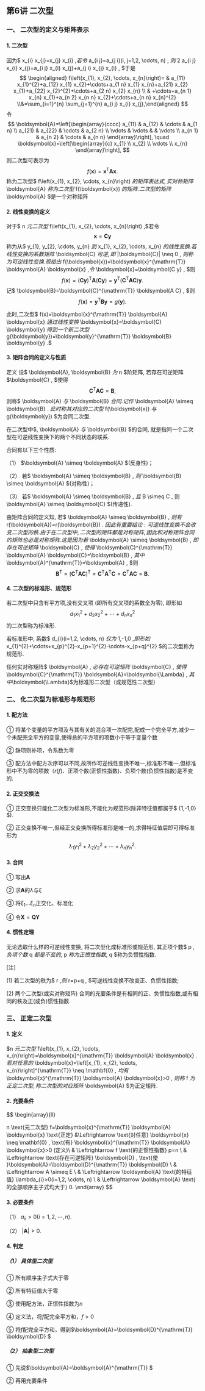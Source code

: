 ## 第6讲 二次型

### 一、 二次型的定义与矩阵表示

#### 1. 二次型

因为$  x_{i} x_{j}=x_{j} x_{i} ,$若令$  a_{i j}=a_{j i}(i, j=1,2, \cdots, n) , $则$  2 a_{i j} x_{i} x_{j}=a_{i j} x_{i} x_{j}+a_{j i} x_{j} x_{i} , $于是
$$
\begin{aligned}
f\left(x_{1}, x_{2}, \cdots, x_{n}\right)= & a_{11} x_{1}^{2}+a_{12} x_{1} x_{2}+\cdots+a_{1 n} x_{1} x_{n}+a_{21} x_{2} x_{1}+a_{22} x_{2}^{2}+\cdots+a_{2 n} x_{2} x_{n} \\
& +\cdots+a_{n 1} x_{n} x_{1}+a_{n 2} x_{n n} x_{2}+\cdots+a_{n n} x_{n}^{2}
\\&=\sum_{i=1}^{n} \sum_{j=1}^{n} a_{i j} x_{i} x_{j},\end{aligned}
$$
 令
$$
\boldsymbol{A}=\left[\begin{array}{cccc}
a_{11} & a_{12} & \cdots & a_{1 n} \\
a_{21} & a_{22} & \cdots & a_{2 n} \\
\vdots & \vdots & & \vdots \\
a_{n 1} & a_{n 2} & \cdots & a_{n n}
\end{array}\right], \quad \boldsymbol{x}=\left[\begin{array}{c}
x_{1} \\
x_{2} \\
\vdots \\
x_{n}
\end{array}\right],
$$
则二次型可表示为
$$
f(\boldsymbol{x})=\boldsymbol{x}^{\mathrm{T}} \boldsymbol{A} \boldsymbol{x} .
$$
 称为二次型$  f\left(x_{1}, x_{2}, \cdots, x_{n}\right)  $的矩阵表达式, 实对称矩阵$  \boldsymbol{A}  $称为二次型$  f(\boldsymbol{x})  $的矩阵. 二次型的矩阵$  \boldsymbol{A}  $是一个对称矩阵

#### 2. 线性变换的定义

对于$  n  $元二次型$  f\left(x_{1}, x_{2}, \cdots, x_{n}\right) ,$若令
$$
\boldsymbol{x}=\boldsymbol{Cy}
$$
称为从$  y_{1}, y_{2}, \cdots, y_{n}  $到$  x_{1}, x_{2}, \cdots, x_{n}  $的线性变换. 若线性变换的系数矩阵$  \boldsymbol{C}  $可逆, 即$  |\boldsymbol{C}| \neq 0 , $则称为可逆线性变换. 现给出$  f(\boldsymbol{x})=\boldsymbol{x}^{\mathrm{T}} \boldsymbol{A} \boldsymbol{x} ,$令$  \boldsymbol{x}=\boldsymbol{C y} , $则
$$
f(\boldsymbol{x})=(\boldsymbol{C y})^{\mathrm{T}} \boldsymbol{A}(\boldsymbol{C y})=\boldsymbol{y}^{\mathrm{T}}\left(\boldsymbol{C}^{\mathrm{T}} \boldsymbol{A} \boldsymbol{C}\right) \boldsymbol{y} .
$$
记$  \boldsymbol{B}=\boldsymbol{C}^{\mathrm{T}} \boldsymbol{A C} , $则
$$
f(\boldsymbol{x})=\boldsymbol{y}^{\mathrm{T}} \boldsymbol{B} \boldsymbol{y}=g(\boldsymbol{y}) .
$$

此时,二次型$  f(x)=\boldsymbol{x}^{\mathrm{T}} \boldsymbol{A} \boldsymbol{x}  $通过线性变换$  \boldsymbol{x}=\boldsymbol{C} \boldsymbol{y}  $得到一个新二次型$  g(\boldsymbol{y})=\boldsymbol{y}^{\mathrm{T}} \boldsymbol{B} \boldsymbol{y} .$

#### 3. 矩阵合同的定义与性质

定义 设$  \boldsymbol{A}, \boldsymbol{B}  $为$  n  $阶矩阵, 若存在可逆矩阵  $\boldsymbol{C} , $使得
$$
\boldsymbol{C}^{\mathrm{T}} \boldsymbol{A} \boldsymbol{C}=\boldsymbol{B},
$$
则称$  \boldsymbol{A}  $与$  \boldsymbol{B}  $合同. 记作$  \boldsymbol{A} \simeq \boldsymbol{B} . $此时称其对应的二次型$  f(\boldsymbol{x})  $与$  g(\boldsymbol{y})  $为合同二次型.

 在二次型中$,  \boldsymbol{A}  $与$ \boldsymbol{B}  $的合同, 就是指同一个二次型在可逆线性变换下的两个不同状态的联系.

合同有以下三个性质:

（1） $\boldsymbol{A} \simeq \boldsymbol{A}  $(反身性)；

（2） 若$  \boldsymbol{A} \simeq \boldsymbol{B} , $则$  \boldsymbol{B} \simeq \boldsymbol{A}  $(对称性)；

（3） 若$  \boldsymbol{A} \simeq \boldsymbol{B} , $且$  B \simeq C , 则  \boldsymbol{A} \simeq \boldsymbol{C}  $(传递性).

由矩阵合同的定义知, 若$  \boldsymbol{A} \simeq \boldsymbol{B} , $则有$  r(\boldsymbol{A})=r(\boldsymbol{B}) . $因此有重要结论: 可逆线性变换不会改变二次型的秩. 由于在二次型中, 二次型的矩阵都是对称矩阵, 因此和对称矩阵合同的矩阵也必是对称矩阵. 这是因为若$  \boldsymbol{A} \simeq \boldsymbol{B} , $即存在可逆矩阵$  \boldsymbol{C} , $使得$  \boldsymbol{C}^{\mathrm{T}} \boldsymbol{A} \boldsymbol{C}=\boldsymbol{B} , $其中$  \boldsymbol{A}^{\mathrm{T}}=\boldsymbol{A} , $则
$$
  \boldsymbol{B}^{\mathrm{T}}=\left(\boldsymbol{C}^{\mathrm{T}} \boldsymbol{A} \boldsymbol{C}\right)^{\mathrm{T}}=\boldsymbol{C}^{\mathrm{T}} \boldsymbol{A}^{\mathrm{T}} \boldsymbol{C}=\boldsymbol{C}^{\mathrm{T}} \boldsymbol{A} \boldsymbol{C}=\boldsymbol{B} .
$$

#### 4. 二次型的标准形、规范形

若二次型中只含有平方项,没有交叉项 (即所有交叉项的系数全为零), 即形如
$$
d_{1} x_{1}^{2}+d_{2} x_{2}^{2}+\cdots+d_{n} x_{n}^{2}
$$
的二次型称为标准形.

若标准形中, 系数$  d_{i}(i=1,2, \cdots, n)  $仅为$  1,-1,0 ,$即形如$  x_{1}^{2}+\cdots+x_{p}^{2}-x_{p+1}^{2}-\cdots-x_{p+q}^{2}  $的二次型称为规范形.

任何实对称矩阵$  \boldsymbol{A} , $必存在可逆矩阵$  \boldsymbol{C} , $使得$  \boldsymbol{C}^{\mathrm{T}} \boldsymbol{A}=\boldsymbol{\Lambda} , $其中$\boldsymbol{\Lambda}$为标准形二次型（或规范性二次型）

### 二、 化二次型为标准形与规范形

#### 1. 配方法

① 将某个变量的平方项及与其有关的混合项一次配完,配成一个完全平方,减少一个未配完全平方的变量,使得总的平方项的项数小于等于变量个数

② 缺项则补项，令系数为零

③ 配方法中配方次序可以不同,故所作可逆线性变换不唯一,标准形不唯一,但标准形中不为零的项数（$r(f)$、正项个数(正惯性指数)、负项个数(负惯性指数)是不变的.

#### 2. 正交交换法

① 正交变换只能化二次型为标准形,不能化为规范形(除非特征值都属于$ \{1,-1,0\}  $).

② 正交变换不唯一,但经正交变换所得标准形是唯一的,求得特征值后即可得标准形为
$$
\lambda_{1} y_{1}^{2}+\lambda_{2} y_{2}^{2}+\cdots+\lambda_{n} y_{n}^{2} \text {. }
$$

#### 3. 合同

① 写出$\boldsymbol{A}$

② 求$\boldsymbol{A}$的$\lambda$与$\xi$

③ 将$\xi_1\dots\xi_n$正交化、标准化

④ 令$\boldsymbol{X}=\boldsymbol{QY}$

#### 4. 惯性定理

无论选取什么样的可逆线性变换, 将二次型化成标准形或规范形, 其正项个数$  p , $负项个数$  q  $都是不变的$,  p  $称为正惯性指数$,  q  $称为负惯性指数.

[注]

(1) 若二次型的秩为$  r ,$则$  r=p+q , $可逆线性变换不改变正、负惯性指数;

(2) 两个二次型(或实对称矩阵) 合同的充要条件是有相同的正、负惯性指数,或有相同的秩及正(或负)惯性指数.

### 三、 正定二次型

#### 1. 定义

$n  $元二次型$  f\left(x_{1}, x_{2}, \cdots, x_{n}\right)=\boldsymbol{x}^{\mathrm{T}} \boldsymbol{A} \boldsymbol{x} . $若对任意的$  \boldsymbol{x}=\left[x_{1}, x_{2}, \cdots, x_{n}\right]^{\mathrm{T}} \neq \mathbf{0} , $均有$  \boldsymbol{x}^{\mathrm{T}} \boldsymbol{A} \boldsymbol{x}>0 , $则称$  f  $为正定二次型, 称二次型的对应矩阵$  \boldsymbol{A}  $为正定矩阵.

#### 2. 充要条件

$$
\begin{array}{ll}


n  \text{元二次型}  f=\boldsymbol{x}^{\mathrm{T}} \boldsymbol{A} \boldsymbol{x}   \text{正定}  &\Leftrightarrow   \text{对任意}  \boldsymbol{x} \neq \mathbf{0} ,  \text{有}  \boldsymbol{x}^{\mathrm{T}} \boldsymbol{A} \boldsymbol{x}>0  (定义)\\
& \Leftrightarrow f   \text{的正惯性指数}  p=n \\
& \Leftrightarrow   \text{存在可逆矩阵}  \boldsymbol{D} ,  \text{使  }\boldsymbol{A}=\boldsymbol{D}^{\mathrm{T}} \boldsymbol{D} \\
& \Leftrightarrow A \simeq E \\
& \Leftrightarrow \boldsymbol{A}   \text{的特征值}  \lambda_{i}>0(i=1,2, \cdots, n) \\
& \Leftrightarrow \boldsymbol{A} \text{  的全部顺序主子式均大于} 0.
\end{array}
$$

#### 3. 必要条件

（1） $a_{i i}>0(i=1,2, \cdots, n) .$

（2） $|\boldsymbol{A}|>0 .$

#### 4. 判定

##### （1） 具体型二次型

① 所有顺序主子式大于零

② 所有特征值大于零

③ 使用配方法，正惯性指数为$n$

④ 定义法，将$f$配完全平方和，$f>0$

⑤ 将$f$配完全平方和，得到$\boldsymbol{A}=\boldsymbol{D}^{\mathrm{T}} \boldsymbol{D} $

##### （2） 抽象型二次型

① 先说$\boldsymbol{A}=\boldsymbol{A}^{\mathrm{T}} $

② 再用充要条件

